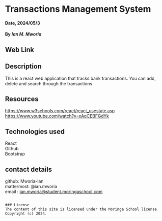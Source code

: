 # Transactions Management System

#### Date, 2024/05/3

#### By *Ian M. Mworia*

## Web Link


## Description
This is a react web application that tracks bank transactions. You can add, delete and search through the transactions

## Resources 
https://www.w3schools.com/react/react_usestate.asp <br>
https://www.youtube.com/watch?v=xAqCEBFGdYk <br>

## Technologies used
React <br>
Github <br>
Bootstrap 

## contact details
github: Mworia-Ian <br>
mattermost: @ian.mworia <br>
email : ian.mworia@student.moringaschool.com

```

### License
The content of this site is licensed under the Moringa School license
Copyright (c) 2024.